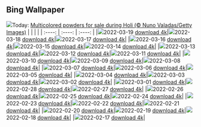 ## Bing Wallpaper
![](./wallpaper/2022-03-19.jpg)Today: [Multicolored powders for sale during Holi (© Nuno Valadas/Getty Images)](./wallpaper/2022-03-19.jpg)
|      |      |      |
| :----: | :----: | :----: |
|![](./wallpaper/2022-03-19_sm.jpg)2022-03-19 [download 4k](./wallpaper/2022-03-19.jpg)|![](./wallpaper/2022-03-18_sm.jpg)2022-03-18 [download 4k](./wallpaper/2022-03-18.jpg)|![](./wallpaper/2022-03-17_sm.jpg)2022-03-17 [download 4k](./wallpaper/2022-03-17.jpg)|
|![](./wallpaper/2022-03-16_sm.jpg)2022-03-16 [download 4k](./wallpaper/2022-03-16.jpg)|![](./wallpaper/2022-03-15_sm.jpg)2022-03-15 [download 4k](./wallpaper/2022-03-15.jpg)|![](./wallpaper/2022-03-14_sm.jpg)2022-03-14 [download 4k](./wallpaper/2022-03-14.jpg)|
|![](./wallpaper/2022-03-13_sm.jpg)2022-03-13 [download 4k](./wallpaper/2022-03-13.jpg)|![](./wallpaper/2022-03-12_sm.jpg)2022-03-12 [download 4k](./wallpaper/2022-03-12.jpg)|![](./wallpaper/2022-03-11_sm.jpg)2022-03-11 [download 4k](./wallpaper/2022-03-11.jpg)|
|![](./wallpaper/2022-03-10_sm.jpg)2022-03-10 [download 4k](./wallpaper/2022-03-10.jpg)|![](./wallpaper/2022-03-09_sm.jpg)2022-03-09 [download 4k](./wallpaper/2022-03-09.jpg)|![](./wallpaper/2022-03-08_sm.jpg)2022-03-08 [download 4k](./wallpaper/2022-03-08.jpg)|
|![](./wallpaper/2022-03-07_sm.jpg)2022-03-07 [download 4k](./wallpaper/2022-03-07.jpg)|![](./wallpaper/2022-03-06_sm.jpg)2022-03-06 [download 4k](./wallpaper/2022-03-06.jpg)|![](./wallpaper/2022-03-05_sm.jpg)2022-03-05 [download 4k](./wallpaper/2022-03-05.jpg)|
|![](./wallpaper/2022-03-04_sm.jpg)2022-03-04 [download 4k](./wallpaper/2022-03-04.jpg)|![](./wallpaper/2022-03-03_sm.jpg)2022-03-03 [download 4k](./wallpaper/2022-03-03.jpg)|![](./wallpaper/2022-03-02_sm.jpg)2022-03-02 [download 4k](./wallpaper/2022-03-02.jpg)|
|![](./wallpaper/2022-03-01_sm.jpg)2022-03-01 [download 4k](./wallpaper/2022-03-01.jpg)|![](./wallpaper/2022-02-28_sm.jpg)2022-02-28 [download 4k](./wallpaper/2022-02-28.jpg)|![](./wallpaper/2022-02-27_sm.jpg)2022-02-27 [download 4k](./wallpaper/2022-02-27.jpg)|
|![](./wallpaper/2022-02-26_sm.jpg)2022-02-26 [download 4k](./wallpaper/2022-02-26.jpg)|![](./wallpaper/2022-02-25_sm.jpg)2022-02-25 [download 4k](./wallpaper/2022-02-25.jpg)|![](./wallpaper/2022-02-24_sm.jpg)2022-02-24 [download 4k](./wallpaper/2022-02-24.jpg)|
|![](./wallpaper/2022-02-23_sm.jpg)2022-02-23 [download 4k](./wallpaper/2022-02-23.jpg)|![](./wallpaper/2022-02-22_sm.jpg)2022-02-22 [download 4k](./wallpaper/2022-02-22.jpg)|![](./wallpaper/2022-02-21_sm.jpg)2022-02-21 [download 4k](./wallpaper/2022-02-21.jpg)|
|![](./wallpaper/2022-02-20_sm.jpg)2022-02-20 [download 4k](./wallpaper/2022-02-20.jpg)|![](./wallpaper/2022-02-19_sm.jpg)2022-02-19 [download 4k](./wallpaper/2022-02-19.jpg)|![](./wallpaper/2022-02-18_sm.jpg)2022-02-18 [download 4k](./wallpaper/2022-02-18.jpg)|
|![](./wallpaper/2022-02-17_sm.jpg)2022-02-17 [download 4k](./wallpaper/2022-02-17.jpg)|